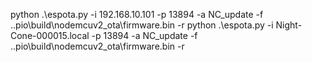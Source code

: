 python .\espota.py -i 192.168.10.101 -p 13894 -a NC_update -f .\.pio\build\nodemcuv2_ota\firmware.bin -r
python .\espota.py -i Night-Cone-000015.local -p 13894 -a NC_update -f .\.pio\build\nodemcuv2_ota\firmware.bin -r